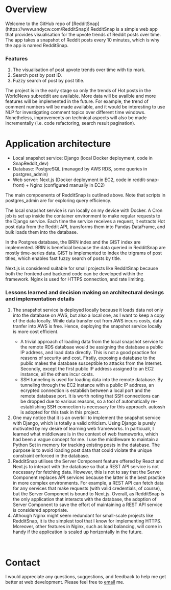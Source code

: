 <h1>Overview</h1>
Welcome to the GitHub repo of [RedditSnap](https://www.andycw.com/RedditSnap)! RedditSnap is a simple web app that provides visualisation for the upvote trends of Reddit posts over time. The app takes a snapshot of Reddit posts every 10 minutes, which is why the app is named RedditSnap.

<h3>Features</h3>
    <ol>
        <li>The visualisation of post upvote trends over time with tip mark.</li>
        <li>Search post by post ID.</li>
        <li>Fuzzy search of post by post title.</li>
    </ol>

The project is in the early stage so only the trends of Hot posts in the WorldNews subreddit are available. More data will be availble and more features will be implemented in the future. For example, the trend of comment numbers will be made available, and it would be interesting to use NLP for investigating comment topics over different time windows. Nonetheless, improvements on technical aspects will also be made incrementally (i.e. code refactoring, search result pagination).

<h1>Application architecture</h1>

- Local snapshot service: Django (local Docker deployment, code in SnapReddit_dev)
- Database: PostgreSQL (managed by AWS RDS, some queries in postgres_admin)
- Web server: Next.js (Docker deployment in EC2, code in reddit-snap-front) + Nginx (configured manually in EC2)
 
The main compoenents of RedditSnap is outlined above. Note that scripts in postgres_admin are for exploring query efficiency.  

The local snapshot service is run locally on my device with Docker. A Cron job is set up inside the container environment to make regular requests to the Django service. Each time the service receives a request, it extracts Hot post data from the Reddit API, transforms them into Pandas DataFrame, and bulk loads them into the database. 

In the Postgres database, the BRIN index and the GIST index are implemented. BRIN is beneficial because the data queried in RedditSnap are mostly time-series data. GIST is implemented to index the trigrams of post titles, which enables fast fuzzy search of posts by title.
 
Next.js is considered suitable for small projects like RedditSnap because both the frontend and backend code can be developed within the framework. Nginx is used for HTTPS connection, and rate limiting.

<h3>Lessons learned and decision making on architectural desings and implementation details</h3>

<ol>
    <li>The snapshot service is deployed locally because it loads data not only into the database on AWS, but also a local one, as I want to keep a copy of the data locally. While data transfer out from AWS incurs costs, data tranfer into AWS is free. Hence, deploying the snapshot service locally is more cost efficient. </li>
        <ul>
            <li>A trivial approach of loading data from the local snapshot service to the remote RDS databsae would be assigning the database a public IP address, and load data directly. This is not a good practice for reasons of security and cost. Firstly, exposing a database to the public makes the database susceptible to attacks from the Internet. Secondly, except the first public IP address assigned to an EC2 instance, all the others incur costs. </li>
            <li>SSH tunneling is used for loading data into the remote database. By tunneling through the EC2 instance with a public IP address, an ecrypted connection is establish between a local port and the remote database port. It is worth noting that SSH connections can be dropped due to various reasons, so a tool of automatically re-establishing SSH connection is necessary for this approach. autossh is adopted for this task in this project. </li>
        </ul>
    <li>One may notice that it is an overkill to implement the snapshot service with Django, which is totally a valid criticism. Using Django is purely motivated by my desire of learning web frameworks. In particualr, I learned what middleware is in the context of web frameworks, which had been a vague concept for me. I use the middleware to maintain a Python Set in memory for tracking existing posts in the database. The purpose is to avoid loading post data that could violate the unique constraint enforced in the database.</li>    
    <li>RedditSnap utilises the Server Component feature offered by React and Next.js to interact with the database so that a REST API service is not necessary for fetching data. However, this is not to say that the Server Component replaces API services because the latter is the best practice in more complex environments. For example, a REST API can fetch data for any services that make requests (with valid credentials, of course), but the Server Component is bound to Next.js. Overall, as RedditSnap is the only application that interacts with the database, the adoption of Server Component to save the effort of maintaining a REST API service is considered appropriate.</li>
    <li>Although Nginx might seem redundant for small-scale projects like RedditSnap, it is the simplest tool that I know for implementing HTTPS. Moreover, other features in Nginx, such as load balancing, will come in handy if the application is scaled up horizontally in the future. </li>
</ol>

<br>
<h1>Contact</h1>
I would appreciate any questions, suggestions, and feedback to help me get better at web development. Please feel free to <a href="andyyu.general@gmail.com">email</a> me. 
